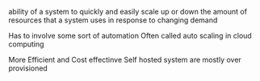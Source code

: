 ability of a system to quickly and easily scale up or down the amount of resources that a system uses in response to changing demand

Has to involve some sort of automation
Often called auto scaling in cloud computing

More Efficient and Cost effectinve
Self hosted system are mostly over provisioned


